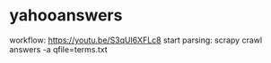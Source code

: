 # yahooanswers
workflow: https://youtu.be/S3qUl6XFLc8
start parsing: scrapy crawl answers -a qfile=terms.txt
